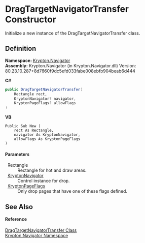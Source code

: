 # DragTargetNavigatorTransfer Constructor


Initialize a new instance of the DragTargetNavigatorTransfer class.



## Definition
**Namespace:** <a href="a21ac074-d119-3dc6-bd1c-d3a12c0128bc.md">Krypton.Navigator</a>  
**Assembly:** Krypton.Navigator (in Krypton.Navigator.dll) Version: 80.23.10.287+8d7660f9dc5efd033fabe008ebfb904beab6d444

**C#**
``` C#
public DragTargetNavigatorTransfer(
	Rectangle rect,
	KryptonNavigator? navigator,
	KryptonPageFlags? allowFlags
)
```
**VB**
``` VB
Public Sub New ( 
	rect As Rectangle,
	navigator As KryptonNavigator,
	allowFlags As KryptonPageFlags
)
```



#### Parameters
<dl><dt>  Rectangle</dt><dd>Rectangle for hot and draw areas.</dd><dt>  <a href="5b32a15b-85d7-1db8-3c10-e43632f905eb.md">KryptonNavigator</a></dt><dd>Control instance for drop.</dd><dt>  <a href="a72955c4-e908-effe-05d6-790c25899294.md">KryptonPageFlags</a></dt><dd>Only drop pages that have one of these flags defined.</dd></dl>

## See Also


#### Reference
<a href="38164bac-1efe-f082-c9a6-0dbf554b41b9.md">DragTargetNavigatorTransfer Class</a>  
<a href="a21ac074-d119-3dc6-bd1c-d3a12c0128bc.md">Krypton.Navigator Namespace</a>  
